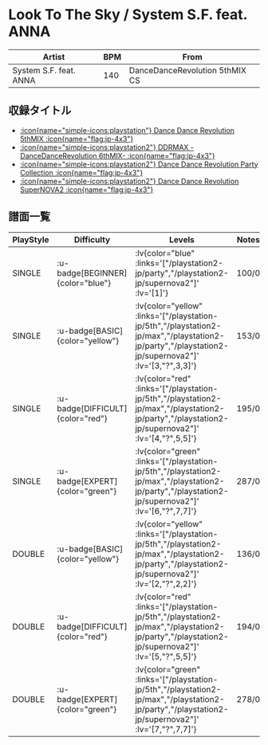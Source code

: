 # Look To The Sky / System S.F. feat. ANNA

|Artist|BPM|From|
|------|---|----|
|System S.F. feat. ANNA|140|DanceDanceRevolution 5thMIX CS|

## 収録タイトル

- [ :icon{name="simple-icons:playstation"} Dance Dance Revolution 5thMIX :icon{name="flag:jp-4x3"} ](/playstation-jp/5th)
- [ :icon{name="simple-icons:playstation2"} DDRMAX -DanceDanceRevolution 6thMIX- :icon{name="flag:jp-4x3"} ](/playstation2-jp/max)
- [ :icon{name="simple-icons:playstation2"} Dance Dance Revolution Party Collection :icon{name="flag:jp-4x3"} ](/playstation2-jp/party)
- [ :icon{name="simple-icons:playstation2"} Dance Dance Revolution SuperNOVA2 :icon{name="flag:jp-4x3"} ](/playstation2-jp/supernova2)

## 譜面一覧

|PlayStyle|Difficulty|Levels|Notes|Movie|
|---------|----------|------|-----|-----|
|SINGLE| :u-badge[BEGINNER]{color="blue"} | :lv{color="blue" :links='["/playstation2-jp/party","/playstation2-jp/supernova2"]' :lv='[1]'} |100/0||
|SINGLE| :u-badge[BASIC]{color="yellow"} | :lv{color="yellow" :links='["/playstation-jp/5th","/playstation2-jp/max","/playstation2-jp/party","/playstation2-jp/supernova2"]' :lv='[3,"?",3,3]'} |153/0||
|SINGLE| :u-badge[DIFFICULT]{color="red"} | :lv{color="red" :links='["/playstation-jp/5th","/playstation2-jp/max","/playstation2-jp/party","/playstation2-jp/supernova2"]' :lv='[4,"?",5,5]'} |195/0||
|SINGLE| :u-badge[EXPERT]{color="green"} | :lv{color="green" :links='["/playstation-jp/5th","/playstation2-jp/max","/playstation2-jp/party","/playstation2-jp/supernova2"]' :lv='[6,"?",7,7]'} |287/0||
|DOUBLE| :u-badge[BASIC]{color="yellow"} | :lv{color="yellow" :links='["/playstation-jp/5th","/playstation2-jp/max","/playstation2-jp/party","/playstation2-jp/supernova2"]' :lv='[2,"?",2,2]'} |136/0||
|DOUBLE| :u-badge[DIFFICULT]{color="red"} | :lv{color="red" :links='["/playstation-jp/5th","/playstation2-jp/max","/playstation2-jp/party","/playstation2-jp/supernova2"]' :lv='[5,"?",5,5]'} |194/0||
|DOUBLE| :u-badge[EXPERT]{color="green"} | :lv{color="green" :links='["/playstation-jp/5th","/playstation2-jp/max","/playstation2-jp/party","/playstation2-jp/supernova2"]' :lv='[7,"?",7,7]'} |278/0||
